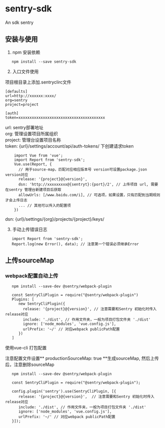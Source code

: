 # sentry-sdk
An sdk sentry

## 安装与使用
1. npm 安装依赖

```tsx
   npm install --save sentry-sdk
```

2. 入口文件使用

项目根目录上添加.sentryclirc文件

```tsx
[defaults]
url=http://xxxxxx:xxxx/ 
org=sentry
project=project

[auth]
token=xxxxxxxxxxxxxxxxxxxxxxxxxxxxxxxxxxxxxxx
```

url: sentry部署地址  
org: 管理设置项目所属组织  
project: 管理台设置项目名称  
token: {url}/settings/account/api/auth-tokens/ 下创建请求token  

```tsx
    import Vue from 'vue';
    import Report from 'sentry-sdk';
    Vue.use(Report, {
      // 用于source-map，匹配对应相应版本号 version可设置package.json version对应
      release: '{project}@{version}', 
      dsn: 'http://xxxxxxxxx@{sentryt}:{port}/2', // 上传项目 url, 需要在sentry 管理台新建项目后获取
      allowUrls: [/www.baidu.com/i], // 可选项，如果设置，只有匹配到当期规则才会上传日志
      ... // 其他可以传入的配置项
    })
```

dsn: {url}/settings/{org}/projects/{project}/keys/

3. 手动上传错误日志

```tsx
   import Report from 'sentry-sdk';
   Report.log(new Error(), data); // 注意第一个错误必须继承Error
```

## 上传sourceMap

### webpack配置自动上传


```tsx
   npm install --save-dev @sentry/webpack-plugin

   const SentryCliPlugin = require("@sentry/webpack-plugin")
   Plugins: [
      new SentryCliPlugin({
        release: '{project}@{version}', // 注意需要和Sentry 初始化时传入release对应
        include: './dist', // 作用文件夹，一般为项目打包文件夹 './dist'
        ignore: ['node_modules', 'vue.config.js'],
        urlPrefix: '~/' // 对应webpack publicPath配置
      })
   ] 
```
使用vue-cli 打包配置

注意配置文件设置** productionSourceMap: true **生成sourceMap, 然后上传后，注意删除sourceMap

```tsx
   npm install --save-dev @sentry/webpack-plugin

   const SentryCliPlugin = require("@sentry/webpack-plugin");

   config.plugin('sentry').use(SentryCliPlugin, [{
      release: '{project}@{version}',  // 注意需要和Sentry 初始化时传入release对应
      include: './dist', // 作用文件夹，一般为项目打包文件夹 './dist'
      ignore: ['node_modules', 'vue.config.js'],
      urlPrefix: '~/' // 对应webpack publicPath配置
   }]);
```

